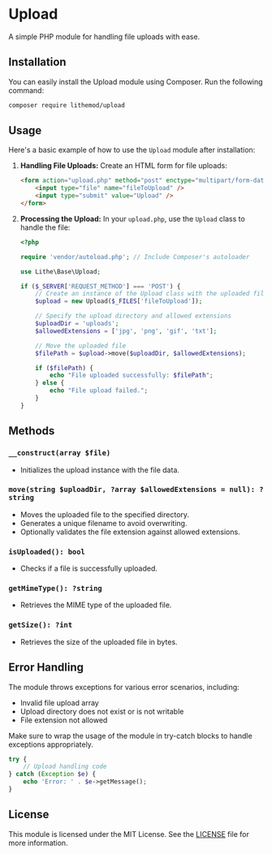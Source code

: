 # Upload

A simple PHP module for handling file uploads with ease.

## Installation

You can easily install the Upload module using Composer. Run the following command:

```bash
composer require lithemod/upload
```

## Usage

Here's a basic example of how to use the `Upload` module after installation:

1. **Handling File Uploads:**
   Create an HTML form for file uploads:

   ```html
   <form action="upload.php" method="post" enctype="multipart/form-data">
       <input type="file" name="fileToUpload" />
       <input type="submit" value="Upload" />
   </form>
   ```

2. **Processing the Upload:**
   In your `upload.php`, use the `Upload` class to handle the file:

   ```php
   <?php

   require 'vendor/autoload.php'; // Include Composer's autoloader

   use Lithe\Base\Upload;

   if ($_SERVER['REQUEST_METHOD'] === 'POST') {
       // Create an instance of the Upload class with the uploaded file
       $upload = new Upload($_FILES['fileToUpload']);

       // Specify the upload directory and allowed extensions
       $uploadDir = 'uploads';
       $allowedExtensions = ['jpg', 'png', 'gif', 'txt'];

       // Move the uploaded file
       $filePath = $upload->move($uploadDir, $allowedExtensions);

       if ($filePath) {
           echo "File uploaded successfully: $filePath";
       } else {
           echo "File upload failed.";
       }
   }
   ```

## Methods

### `__construct(array $file)`

- Initializes the upload instance with the file data.

### `move(string $uploadDir, ?array $allowedExtensions = null): ?string`

- Moves the uploaded file to the specified directory.
- Generates a unique filename to avoid overwriting.
- Optionally validates the file extension against allowed extensions.

### `isUploaded(): bool`

- Checks if a file is successfully uploaded.

### `getMimeType(): ?string`

- Retrieves the MIME type of the uploaded file.

### `getSize(): ?int`

- Retrieves the size of the uploaded file in bytes.

## Error Handling

The module throws exceptions for various error scenarios, including:

- Invalid file upload array
- Upload directory does not exist or is not writable
- File extension not allowed

Make sure to wrap the usage of the module in try-catch blocks to handle exceptions appropriately.

```php
try {
    // Upload handling code
} catch (Exception $e) {
    echo 'Error: ' . $e->getMessage();
}
```

## License

This module is licensed under the MIT License. See the [LICENSE](LICENSE) file for more information.